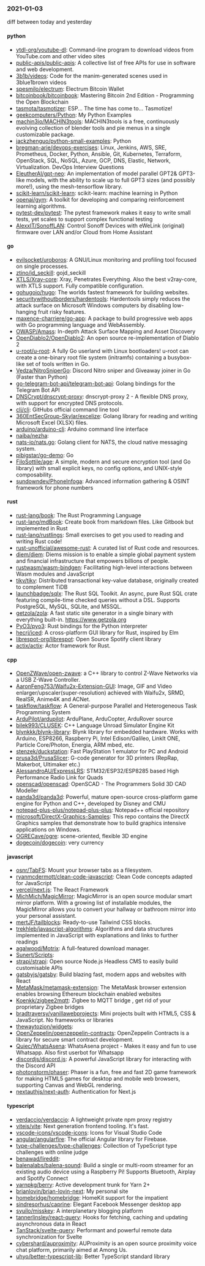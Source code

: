 ### 2021-01-03
diff between today and yesterday

#### python
* [ytdl-org/youtube-dl](https://github.com/ytdl-org/youtube-dl): Command-line program to download videos from YouTube.com and other video sites
* [public-apis/public-apis](https://github.com/public-apis/public-apis): A collective list of free APIs for use in software and web development.
* [3b1b/videos](https://github.com/3b1b/videos): Code for the manim-generated scenes used in 3blue1brown videos
* [spesmilo/electrum](https://github.com/spesmilo/electrum): Electrum Bitcoin Wallet
* [bitcoinbook/bitcoinbook](https://github.com/bitcoinbook/bitcoinbook): Mastering Bitcoin 2nd Edition - Programming the Open Blockchain
* [tasmota/tasmotizer](https://github.com/tasmota/tasmotizer): ESP... The time has come to... Tasmotize!
* [geekcomputers/Python](https://github.com/geekcomputers/Python): My Python Examples
* [machin3io/MACHIN3tools](https://github.com/machin3io/MACHIN3tools): MACHIN3tools is a free, continuously evolving collection of blender tools and pie menus in a single customizable package.
* [jackzhenguo/python-small-examples](https://github.com/jackzhenguo/python-small-examples):  Python 
* [bregman-arie/devops-exercises](https://github.com/bregman-arie/devops-exercises): Linux, Jenkins, AWS, SRE, Prometheus, Docker, Python, Ansible, Git, Kubernetes, Terraform, OpenStack, SQL, NoSQL, Azure, GCP, DNS, Elastic, Network, Virtualization. DevOps Interview Questions
* [EleutherAI/gpt-neo](https://github.com/EleutherAI/gpt-neo): An implementation of model parallel GPT2& GPT3-like models, with the ability to scale up to full GPT3 sizes (and possibly more!), using the mesh-tensorflow library.
* [scikit-learn/scikit-learn](https://github.com/scikit-learn/scikit-learn): scikit-learn: machine learning in Python
* [openai/gym](https://github.com/openai/gym): A toolkit for developing and comparing reinforcement learning algorithms.
* [pytest-dev/pytest](https://github.com/pytest-dev/pytest): The pytest framework makes it easy to write small tests, yet scales to support complex functional testing
* [AlexxIT/SonoffLAN](https://github.com/AlexxIT/SonoffLAN): Control Sonoff Devices with eWeLink (original) firmware over LAN and/or Cloud from Home Assistant

#### go
* [evilsocket/uroboros](https://github.com/evilsocket/uroboros): A GNU/Linux monitoring and profiling tool focused on single processes.
* [ztino/jd_seckill](https://github.com/ztino/jd_seckill): gojd_seckill
* [XTLS/Xray-core](https://github.com/XTLS/Xray-core): Xray, Penetrates Everything. Also the best v2ray-core, with XTLS support. Fully compatible configuration.
* [gohugoio/hugo](https://github.com/gohugoio/hugo): The worlds fastest framework for building websites.
* [securitywithoutborders/hardentools](https://github.com/securitywithoutborders/hardentools): Hardentools simply reduces the attack surface on Microsoft Windows computers by disabling low-hanging fruit risky features.
* [maxence-charriere/go-app](https://github.com/maxence-charriere/go-app): A package to build progressive web apps with Go programming language and WebAssembly.
* [OWASP/Amass](https://github.com/OWASP/Amass): In-depth Attack Surface Mapping and Asset Discovery
* [OpenDiablo2/OpenDiablo2](https://github.com/OpenDiablo2/OpenDiablo2): An open source re-implementation of Diablo 2
* [u-root/u-root](https://github.com/u-root/u-root): A fully Go userland with Linux bootloaders! u-root can create a one-binary root file system (initramfs) containing a busybox-like set of tools written in Go.
* [Vedza/NitroSniperGo](https://github.com/Vedza/NitroSniperGo): Discord Nitro sniper and Giveaway joiner in Go (Faster than Python)
* [go-telegram-bot-api/telegram-bot-api](https://github.com/go-telegram-bot-api/telegram-bot-api): Golang bindings for the Telegram Bot API
* [DNSCrypt/dnscrypt-proxy](https://github.com/DNSCrypt/dnscrypt-proxy): dnscrypt-proxy 2 - A flexible DNS proxy, with support for encrypted DNS protocols.
* [cli/cli](https://github.com/cli/cli): GitHubs official command line tool
* [360EntSecGroup-Skylar/excelize](https://github.com/360EntSecGroup-Skylar/excelize): Golang library for reading and writing Microsoft Excel (XLSX) files.
* [arduino/arduino-cli](https://github.com/arduino/arduino-cli): Arduino command line interface
* [naiba/nezha](https://github.com/naiba/nezha):  
* [nats-io/nats.go](https://github.com/nats-io/nats.go): Golang client for NATS, the cloud native messaging system.
* [pibigstar/go-demo](https://github.com/pibigstar/go-demo): Go
* [FiloSottile/age](https://github.com/FiloSottile/age): A simple, modern and secure encryption tool (and Go library) with small explicit keys, no config options, and UNIX-style composability.
* [sundowndev/PhoneInfoga](https://github.com/sundowndev/PhoneInfoga): Advanced information gathering & OSINT framework for phone numbers

#### rust
* [rust-lang/book](https://github.com/rust-lang/book): The Rust Programming Language
* [rust-lang/mdBook](https://github.com/rust-lang/mdBook): Create book from markdown files. Like Gitbook but implemented in Rust
* [rust-lang/rustlings](https://github.com/rust-lang/rustlings):  Small exercises to get you used to reading and writing Rust code!
* [rust-unofficial/awesome-rust](https://github.com/rust-unofficial/awesome-rust): A curated list of Rust code and resources.
* [diem/diem](https://github.com/diem/diem): Diems mission is to enable a simple global payment system and financial infrastructure that empowers billions of people.
* [rustwasm/wasm-bindgen](https://github.com/rustwasm/wasm-bindgen): Facilitating high-level interactions between Wasm modules and JavaScript
* [tikv/tikv](https://github.com/tikv/tikv): Distributed transactional key-value database, originally created to complement TiDB
* [launchbadge/sqlx](https://github.com/launchbadge/sqlx):  The Rust SQL Toolkit. An async, pure Rust SQL crate featuring compile-time checked queries without a DSL. Supports PostgreSQL, MySQL, SQLite, and MSSQL.
* [getzola/zola](https://github.com/getzola/zola): A fast static site generator in a single binary with everything built-in. https://www.getzola.org
* [PyO3/pyo3](https://github.com/PyO3/pyo3): Rust bindings for the Python interpreter
* [hecrj/iced](https://github.com/hecrj/iced): A cross-platform GUI library for Rust, inspired by Elm
* [librespot-org/librespot](https://github.com/librespot-org/librespot): Open Source Spotify client library
* [actix/actix](https://github.com/actix/actix): Actor framework for Rust.

#### cpp
* [OpenZWave/open-zwave](https://github.com/OpenZWave/open-zwave): a C++ library to control Z-Wave Networks via a USB Z-Wave Controller.
* [AaronFeng753/Waifu2x-Extension-GUI](https://github.com/AaronFeng753/Waifu2x-Extension-GUI): Image, GIF and Video enlarger/upscaler(super-resolution) achieved with Waifu2x, SRMD, RealSR, Anime4K and ACNet.
* [taskflow/taskflow](https://github.com/taskflow/taskflow): A General-purpose Parallel and Heterogeneous Task Programming System
* [ArduPilot/ardupilot](https://github.com/ArduPilot/ardupilot): ArduPlane, ArduCopter, ArduRover source
* [bilek993/CLUSEK](https://github.com/bilek993/CLUSEK): C++ Language Unroad Simulator Engine Kit
* [blynkkk/blynk-library](https://github.com/blynkkk/blynk-library): Blynk library for embedded hardware. Works with Arduino, ESP8266, Raspberry Pi, Intel Edison/Galileo, LinkIt ONE, Particle Core/Photon, Energia, ARM mbed, etc.
* [stenzek/duckstation](https://github.com/stenzek/duckstation): Fast PlayStation 1 emulator for PC and Android
* [prusa3d/PrusaSlicer](https://github.com/prusa3d/PrusaSlicer): G-code generator for 3D printers (RepRap, Makerbot, Ultimaker etc.)
* [AlessandroAU/ExpressLRS](https://github.com/AlessandroAU/ExpressLRS): STM32/ESP32/ESP8285 based High Performance Radio Link for Quads
* [openscad/openscad](https://github.com/openscad/openscad): OpenSCAD - The Programmers Solid 3D CAD Modeller
* [panda3d/panda3d](https://github.com/panda3d/panda3d): Powerful, mature open-source cross-platform game engine for Python and C++, developed by Disney and CMU
* [notepad-plus-plus/notepad-plus-plus](https://github.com/notepad-plus-plus/notepad-plus-plus): Notepad++ official repository
* [microsoft/DirectX-Graphics-Samples](https://github.com/microsoft/DirectX-Graphics-Samples): This repo contains the DirectX Graphics samples that demonstrate how to build graphics intensive applications on Windows.
* [OGRECave/ogre](https://github.com/OGRECave/ogre): scene-oriented, flexible 3D engine
* [dogecoin/dogecoin](https://github.com/dogecoin/dogecoin): very currency

#### javascript
* [osnr/TabFS](https://github.com/osnr/TabFS):  Mount your browser tabs as a filesystem.
* [ryanmcdermott/clean-code-javascript](https://github.com/ryanmcdermott/clean-code-javascript):  Clean Code concepts adapted for JavaScript
* [vercel/next.js](https://github.com/vercel/next.js): The React Framework
* [MichMich/MagicMirror](https://github.com/MichMich/MagicMirror): MagicMirror is an open source modular smart mirror platform. With a growing list of installable modules, the MagicMirror allows you to convert your hallway or bathroom mirror into your personal assistant.
* [mertJF/tailblocks](https://github.com/mertJF/tailblocks): Ready-to-use Tailwind CSS blocks.
* [trekhleb/javascript-algorithms](https://github.com/trekhleb/javascript-algorithms):  Algorithms and data structures implemented in JavaScript with explanations and links to further readings
* [agalwood/Motrix](https://github.com/agalwood/Motrix): A full-featured download manager.
* [Sunert/Scripts](https://github.com/Sunert/Scripts): 
* [strapi/strapi](https://github.com/strapi/strapi):  Open source Node.js Headless CMS to easily build customisable APIs
* [gatsbyjs/gatsby](https://github.com/gatsbyjs/gatsby): Build blazing fast, modern apps and websites with React
* [MetaMask/metamask-extension](https://github.com/MetaMask/metamask-extension):   The MetaMask browser extension enables browsing Ethereum blockchain enabled websites
* [Koenkk/zigbee2mqtt](https://github.com/Koenkk/zigbee2mqtt): Zigbee  to MQTT bridge , get rid of your proprietary Zigbee bridges 
* [bradtraversy/vanillawebprojects](https://github.com/bradtraversy/vanillawebprojects): Mini projects built with HTML5, CSS & JavaScript. No frameworks or libraries
* [thewaytozion/widgets](https://github.com/thewaytozion/widgets): 
* [OpenZeppelin/openzeppelin-contracts](https://github.com/OpenZeppelin/openzeppelin-contracts): OpenZeppelin Contracts is a library for secure smart contract development.
* [Quiec/WhatsAsena](https://github.com/Quiec/WhatsAsena): WhatsAsena project - Makes it easy and fun to use Whatsapp. Also first userbot for Whatsapp
* [discordjs/discord.js](https://github.com/discordjs/discord.js): A powerful JavaScript library for interacting with the Discord API
* [photonstorm/phaser](https://github.com/photonstorm/phaser): Phaser is a fun, free and fast 2D game framework for making HTML5 games for desktop and mobile web browsers, supporting Canvas and WebGL rendering.
* [nextauthjs/next-auth](https://github.com/nextauthjs/next-auth): Authentication for Next.js

#### typescript
* [verdaccio/verdaccio](https://github.com/verdaccio/verdaccio): A lightweight private npm proxy registry
* [vitejs/vite](https://github.com/vitejs/vite): Next generation frontend tooling. It's fast.
* [vscode-icons/vscode-icons](https://github.com/vscode-icons/vscode-icons): Icons for Visual Studio Code
* [angular/angularfire](https://github.com/angular/angularfire): The official Angular library for Firebase.
* [type-challenges/type-challenges](https://github.com/type-challenges/type-challenges): Collection of TypeScript type challenges with online judge
* [benawad/lireddit](https://github.com/benawad/lireddit): 
* [balenalabs/balena-sound](https://github.com/balenalabs/balena-sound): Build a single or multi-room streamer for an existing audio device using a Raspberry Pi! Supports Bluetooth, Airplay and Spotify Connect
* [yarnpkg/berry](https://github.com/yarnpkg/berry):  Active development trunk for Yarn 2+ 
* [brianlovin/brian-lovin-next](https://github.com/brianlovin/brian-lovin-next): My personal site
* [homebridge/homebridge](https://github.com/homebridge/homebridge): HomeKit support for the impatient
* [sindresorhus/caprine](https://github.com/sindresorhus/caprine): Elegant Facebook Messenger desktop app
* [syuilo/misskey](https://github.com/syuilo/misskey):  A interplanetary blogging platform 
* [tannerlinsley/react-query](https://github.com/tannerlinsley/react-query):  Hooks for fetching, caching and updating asynchronous data in React
* [TanStack/svelte-query](https://github.com/TanStack/svelte-query): Performant and powerful remote data synchronization for Svelte
* [cybershard/auproximity](https://github.com/cybershard/auproximity): AUProximity is an open source proximity voice chat platform, primarily aimed at Among Us.
* [uhyo/better-typescript-lib](https://github.com/uhyo/better-typescript-lib): Better TypeScript standard library
